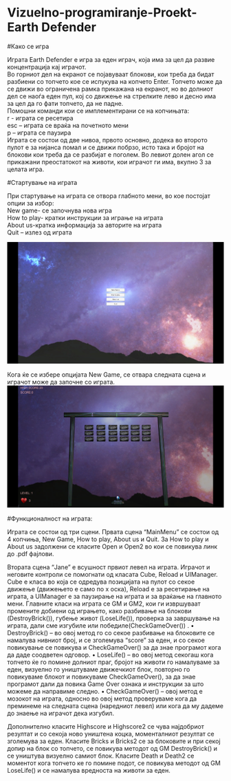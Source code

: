 ﻿# Vizuelno-programiranje-Proekt-Earth Defender

#Како се игра <br >

Играта Earth Defender е игра за еден играч, која има за цел да развие концентрација кај играчот.<br >
Во горниот дел на екранот се појавуваат  блокови, кои треба да бидат разбиени со топчето кое се испукува на копчето Enter.
Топчето може да се движи во ограничена рамка прикажана на екранот, но во долниот дел се наоѓа еден пул, кој со движење на стрелките лево и десно има за цел да го фати топчето, да не падне.<br >
Помошни команди кои се имплементирани се на копчињата:<br >
r - играта се ресетира <br >
esc – играта се враќа на почетното мени<br >
р – играта се паузира<br >
Играта се состои од две нивоа, првото  основно, додека во второто пулот е за нијанса помал и се движи побрзо, исто така и бројот на блокови кои треба да се разбијат е поголем. 
Во левиот долен агол се прикажани преостатокот на животи, кои играчот ги има, вкупно 3 за целата игра.

#Стартување на играта <br >

При стартување на играта се отвора глабното мени, во кое постојат опции за избор:<br >
New game- се започнува нова игра <br >
How to play- кратки инструкции за играње на играта<br >
About us-кратка информација за авторите на играта <br >
Quit – излез од играта <br >

![alt text](https://github.com/ivamih/Vizuelno-programiranje-Proekt-/blob/master/glavno%20meni.jpg?raw=true)























Кога ќе се избере опцијата New Game, се отвара следната сцена и играчот може да започне со играта.
![alt text](https://github.com/ivamih/Vizuelno-programiranje-Proekt-/blob/master/scena.png?raw=true)

#Функционалност на играта:

Играта се состои од три сцени.
Првата сцена “MainMenu” се состои од 4 копчиња, New Game, How to play, About us и Quit. За How to play и About us  задолжени се класите Open и Open2 во кои се повикува линк до .pdf фајлови.

Втората сцена “Jane” е всушност првиот левел на играта. Играчот и неговите контроли се помогнати од класата Cube, Reload и UIManager. Cube e класа во која се одредува позицијата на пулот со секое движење (движењето е само по x оска), Reload е за ресетирање на играта, а UIМanager е за паузирање на играта и за враќање на главното мени.
Главните класи на играта сe GM и GM2, кои ги извршуваат промените добиени од играњето, како разбивање на блокови (DestroyBrick()), губење живот (LoseLife()), проверка за завршување на играта, дали сме изгубиле или победиле(CheckGameOver()) .
•	DestroyBrick() – во овој метод го со секое разбивање на блоковите се намалува нивниот број, и се зголемува “score” за еден, и со секое повикување се повикува и CheckGameOver() за да знае програмот кога да даде соодветен одговор.
•	LoseLife() – во овој метод секогаш кога топчето ќе го помине долниот праг, бројот на животи го намалуваме за еден, визуелно го уништуваме движечкиот блок, повторно го повикуваме блокот  и повикуваме CheckGameOver(), за да знае програмот дали да повика Game Over ознака и инструкции за што можеме да направиме следно.
•	CheckGameOver() – овој метод е мозокот на играта, односно во овој метод проверуваме кога да преминеме на следната сцена (наредниот левел) или кога да му дадеме до знаење на играчот дека изгубил.

Дополнително класите Highscore и Highscore2 се чува најдобриот резултат и со секоја ново уништена коцка, моменталниот резултат се зголемува за еден.
Класите Bricks и Bricks2 се за блоковите и при секој допир на блок со топчето, се повикува методот од GM DestroyBrick() и се уништува визуелно самиот блок.
Класите Death и Death2 се моментот кога топчето ке го помине подот, се повикува методот од GM LoseLife() и се намалува вредноста на животи за еден.
